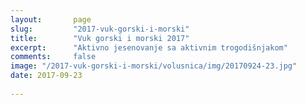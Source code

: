 ```yaml
---
layout:       page
slug:         "2017-vuk-gorski-i-morski"
title:        "Vuk gorski i morski 2017"
excerpt:      "Aktivno jesenovanje sa aktivnim trogodišnjakom"
comments:     false
image: "/2017-vuk-gorski-i-morski/volusnica/img/20170924-23.jpg"
date: 2017-09-23
  
---
```


